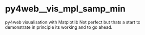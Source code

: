 # py4web__vis_mpl_samp_min
py4web visualisation with Matplotlib
Not perfect but thats a start to demonstrate in principle its working and to go ahead. 
